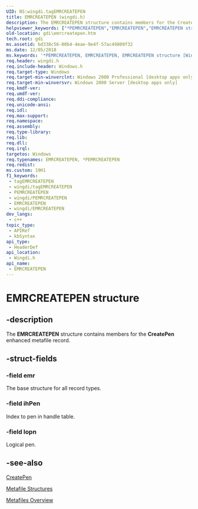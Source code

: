 ```yaml
---
UID: NS:wingdi.tagEMRCREATEPEN
title: EMRCREATEPEN (wingdi.h)
description: The EMRCREATEPEN structure contains members for the CreatePen enhanced metafile record.
helpviewer_keywords: ["*PEMRCREATEPEN","EMRCREATEPEN","EMRCREATEPEN structure [Windows GDI]","PEMRCREATEPEN","PEMRCREATEPEN structure pointer [Windows GDI]","_win32_EMRCREATEPEN_str","gdi.emrcreatepen","wingdi/EMRCREATEPEN","wingdi/PEMRCREATEPEN"]
old-location: gdi\emrcreatepen.htm
tech.root: gdi
ms.assetid: bd338c56-00b4-4eae-9e4f-57ac49809f32
ms.date: 12/05/2018
ms.keywords: '*PEMRCREATEPEN, EMRCREATEPEN, EMRCREATEPEN structure [Windows GDI], PEMRCREATEPEN, PEMRCREATEPEN structure pointer [Windows GDI], _win32_EMRCREATEPEN_str, gdi.emrcreatepen, wingdi/EMRCREATEPEN, wingdi/PEMRCREATEPEN'
req.header: wingdi.h
req.include-header: Windows.h
req.target-type: Windows
req.target-min-winverclnt: Windows 2000 Professional [desktop apps only]
req.target-min-winversvr: Windows 2000 Server [desktop apps only]
req.kmdf-ver: 
req.umdf-ver: 
req.ddi-compliance: 
req.unicode-ansi: 
req.idl: 
req.max-support: 
req.namespace: 
req.assembly: 
req.type-library: 
req.lib: 
req.dll: 
req.irql: 
targetos: Windows
req.typenames: EMRCREATEPEN, *PEMRCREATEPEN
req.redist: 
ms.custom: 19H1
f1_keywords:
 - tagEMRCREATEPEN
 - wingdi/tagEMRCREATEPEN
 - PEMRCREATEPEN
 - wingdi/PEMRCREATEPEN
 - EMRCREATEPEN
 - wingdi/EMRCREATEPEN
dev_langs:
 - c++
topic_type:
 - APIRef
 - kbSyntax
api_type:
 - HeaderDef
api_location:
 - Wingdi.h
api_name:
 - EMRCREATEPEN
---
```


# EMRCREATEPEN structure


## -description

The <b>EMRCREATEPEN</b> structure contains members for the <b>CreatePen</b> enhanced metafile record.

## -struct-fields

### -field emr

The base structure for all record types.

### -field ihPen

Index to pen in handle table.

### -field lopn

Logical pen.

## -see-also

<a href="https://docs.microsoft.com/windows/desktop/api/wingdi/nf-wingdi-createpen">CreatePen</a>



<a href="https://docs.microsoft.com/windows/desktop/gdi/metafile-structures">Metafile Structures</a>



<a href="https://docs.microsoft.com/windows/desktop/gdi/metafiles">Metafiles Overview</a>

